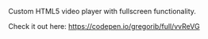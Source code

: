 Custom HTML5 video player with fullscreen functionality.

Check it out here: https://codepen.io/gregorib/full/vvReVG